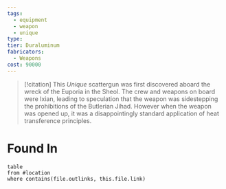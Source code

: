 ```yaml
---
tags:
  - equipment
  - weapon
  - unique
type: 
tier: Duraluminum
fabricators:
  - Weapons
cost: 90000
---
```

> [!citation]
> This *Unique* scattergun was first discovered aboard the wreck of the Euporia in the Sheol. The crew and weapons on board were Ixian, leading to speculation that the weapon was sidestepping the prohibitions of the Butlerian Jihad. However when the weapon was opened up, it was a disappointingly standard application of heat transference principles.
# Found In
```dataview
table
from #location 
where contains(file.outlinks, this.file.link)
```
